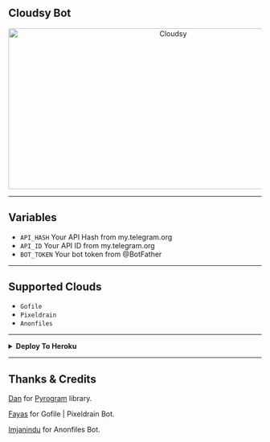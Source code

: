 ## Cloudsy Bot
<p align=center>
<img src="https://socialify.git.ci/Reindears/Cloudsy/image?description=1&font=Rokkitt&forks=1&issues=1&language=1&logo=https%3A%2F%2Ffreepngimg.com%2Fthumb%2Fiphone%2F68111-apple-app-drive-iphone-icloud-logo-my.png&name=1&owner=1&pattern=Floating%20Cogs&pulls=1&stargazers=1&theme=Dark" alt="Cloudsy" width="640" height="320" /></p>

---
## Variables

- `API_HASH` Your API Hash from my.telegram.org
- `API_ID` Your API ID from my.telegram.org
- `BOT_TOKEN` Your bot token from @BotFather

---

## Supported Clouds

- `Gofile`
- `Pixeldrain`
- `Anonfiles`

---

<details>
    <summary><b>Deploy To Heroku</b></summary>
    <p align="left"></p>
    <a href="https://heroku.com/deploy?template=https://github.com/Reindears/Cloudsy">
        <img height="30px" src="https://www.herokucdn.com/deploy/button.svg">
    </a>
</details>

---

## Thanks & Credits
[Dan](https://github.com/delivrance "Dan") for [Pyrogram](https://github.com/pyrogram/pyrogram "Pyrogram") library.

[Fayas](https://github.com/Fayasnoushad "Fayas Noushad") for Gofile | Pixeldrain Bot.

[Imjanindu](https://github.com/imjanindu "ImJanindu") for Anonfiles Bot.
